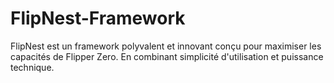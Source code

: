 # FlipNest-Framework
FlipNest est un framework polyvalent et innovant conçu pour maximiser les capacités de Flipper Zero. En combinant simplicité d'utilisation et puissance technique.
